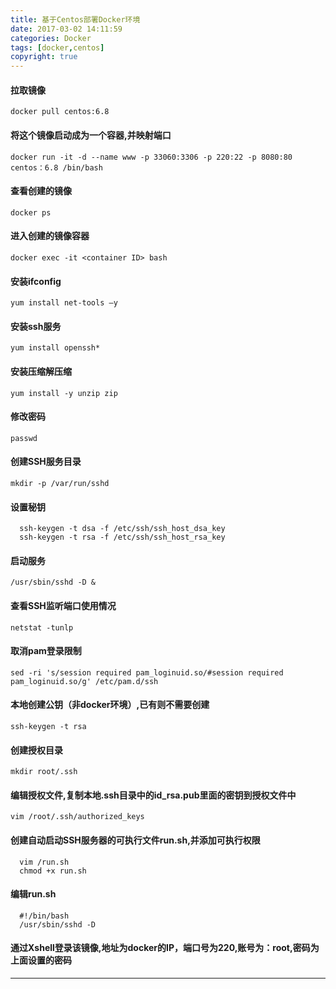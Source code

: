 ```yaml
---
title: 基于Centos部署Docker环境
date: 2017-03-02 14:11:59
categories: Docker
tags: [docker,centos]
copyright: true
---
```

#### 拉取镜像 
```
docker pull centos:6.8
```
#### 将这个镜像启动成为一个容器,并映射端口
```
docker run -it -d --name www -p 33060:3306 -p 220:22 -p 8080:80 centos：6.8 /bin/bash
```
#### 查看创建的镜像
```
docker ps
```
#### 进入创建的镜像容器
```
docker exec -it <container ID> bash 
```
#### 安装ifconfig
```
yum install net-tools –y
```
#### 安装ssh服务
```
yum install openssh*
```
#### 安装压缩解压缩
```
yum install -y unzip zip
```
#### 修改密码
```
passwd
```
#### 创建SSH服务目录
```
mkdir -p /var/run/sshd
```
#### 设置秘钥
```
  ssh-keygen -t dsa -f /etc/ssh/ssh_host_dsa_key
  ssh-keygen -t rsa -f /etc/ssh/ssh_host_rsa_key
```
#### 启动服务
```
/usr/sbin/sshd -D &
```
#### 查看SSH监听端口使用情况
```
netstat -tunlp
```
#### 取消pam登录限制
```
sed -ri 's/session required pam_loginuid.so/#session required pam_loginuid.so/g' /etc/pam.d/ssh
```
#### 本地创建公钥（非docker环境）,已有则不需要创建
```
ssh-keygen -t rsa
```
#### 创建授权目录
```
mkdir root/.ssh
```
#### 编辑授权文件,复制本地.ssh目录中的id_rsa.pub里面的密钥到授权文件中
```
vim /root/.ssh/authorized_keys
```
#### 创建自动启动SSH服务器的可执行文件run.sh,并添加可执行权限
```
  vim /run.sh
  chmod +x run.sh
```
#### 编辑run.sh
```
  #!/bin/bash
  /usr/sbin/sshd -D
```
#### 通过Xshell登录该镜像,地址为docker的IP，端口号为220,账号为：root,密码为上面设置的密码

---

